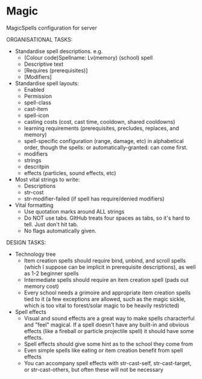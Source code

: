 # Magic
MagicSpells configuration for server

ORGANISATIONAL TASKS:
- Standardise spell descriptions.  e.g.
    - (Colour code)Spellname: Lv(memory) (school) spell
    - Descriptive text
    - [Requires (prerequisites)]
    - [Modifiers]
- Standardise spell layouts:
    - Enabled
    - Permission
    - spell-class
    - cast-item
    - spell-icon
    - casting costs (cost, cast time, cooldown, shared cooldowns)
    - learning requirements (prerequisites, precludes, replaces, and memory)
    - spell-specific configuration (range, damage, etc) in alphabetical order, though the spells: or automatically-granted: can come first.
    - modifiers
    - strings
    - descritpin
    - effects (particles, sound effects, etc)
- Most vital strings to write:
    - Descriptions
    - str-cost
    - str-modifier-failed (if spell has require/denied modifiers)
- Vital formatting
    - Use quotation marks around ALL strings
    - Do NOT use tabs. GItHub treats four spaces as tabs, so it's hard to tell. Just don't hit tab.
    - No flags automatically given.

DESIGN TASKS:
- Technology tree
    - Item creation spells should require bind, unbind, and scroll spells (which I suppose can be implicit in prerequisite descriptions), as well as 1-2 beginner spells
    - Intermediate spells should require an item creation spell (pads out memory cost)
    - Every school needs a grimoire and appropriate item creation spells tied to it (a few exceptions are allowed, such as the magic sickle, which is too vital to forest/solar magic to be heavily restricted)
- Spell effects
    - Visual and sound effects are a great way to make spells characterful and "feel" magical.  If a spell doesn't have any built-in and obvious effects (like a fireball or particle projectile spell) it should have some effects.
    - Spell effects should give some hint as to the school they come from
    - Even simple spells like eating or item creation benefit from spell effects
    - You can accompany spell effects with str-cast-self, str-cast-target, or str-cast-others, but often these will not be necessary


